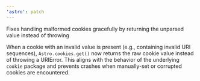 ```yaml
---
'astro': patch
---
```


Fixes handling malformed cookies gracefully by returning the unparsed value instead of throwing

When a cookie with an invalid value is present (e.g., containing invalid URI sequences), `Astro.cookies.get()` now returns the raw cookie value instead of throwing a URIError. This aligns with the behavior of the underlying `cookie` package and prevents crashes when manually-set or corrupted cookies are encountered.
